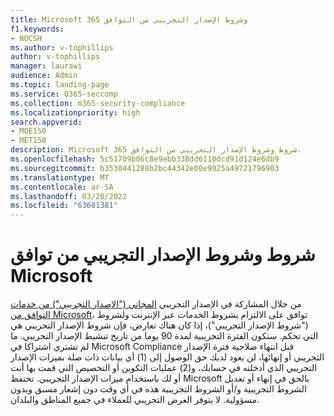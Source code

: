 ```yaml
---
title: Microsoft 365 وشروط الإصدار التجريبي من التوافق
f1.keywords:
- NOCSH
ms.author: v-tophillips
author: v-tophillips
manager: laurawi
audience: Admin
ms.topic: landing-page
ms.service: O365-seccomp
ms.collection: m365-security-compliance
ms.localizationpriority: high
search.appverid:
- MOE150
- MET150
description: Microsoft 365 شروط وشروط الإصدار التجريبي من التوافق.
ms.openlocfilehash: 5c51709b06c8e9ebb338dd6110dcd91d124e6db9
ms.sourcegitcommit: b3530441288b2bc44342e00e9025a49721796903
ms.translationtype: MT
ms.contentlocale: ar-SA
ms.lasthandoff: 03/20/2022
ms.locfileid: "63681381"
---
```

# <a name="microsoft-compliance-trial-terms-and-conditions"></a>شروط وشروط الإصدار التجريبي من توافق Microsoft

من خلال المشاركة في الإصدار التجريبي [المجاني ("الإصدار التجريبي") من خدمات التوافق من Microsoft](compliance-easy-trials.md)، توافق على الالتزام بشروط الخدمات عبر [](https://go.microsoft.com/fwlink/?linkid=2108910) الإنترنت ولشروط ("شروط الإصدار التجريبي")، إذا كان هناك تعارض، فإن شروط الإصدار التجريبي هي التي تحكم. ستكون الفترة التجريبية لمدة 90 يوما من تاريخ تنشيط الإصدار التجريبي. ما لم تشتري اشتراكا في Microsoft Compliance قبل انتهاء صلاحية فترة الإصدار التجريبي أو إنهائها، لن يعود لديك حق الوصول إلى (1) أي بيانات ذات صلة بميزات الإصدار التجريبي الذي أدخلته في حسابك، و(2) عمليات التكوين أو التخصيص التي قمت بها أنت أو لك باستخدام ميزات الإصدار التجريبي. تحتفظ Microsoft بالحق في إنهاء أو تعديل الشروط التجريبية و/أو الشروط التجريبية هذه في أي وقت دون إشعار مسبق وبدون مسؤولية. لا يتوفر العرض التجريبي للعملاء في جميع المناطق والبلدان.
